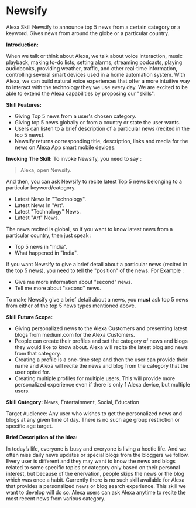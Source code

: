 # Newsify
Alexa Skill Newsify to announce top 5  news from a certain category or a keyword. Gives news from around the globe or a particular country.

**Introduction:**

When we talk or think about Alexa, we talk about voice interaction, music playback, making to-do lists, setting alarms, streaming podcasts, playing audiobooks, providing weather, traffic, and other real-time information, controlling several smart devices used in a home automation system. With Alexa, we can build natural voice experiences that offer a more intuitive way to interact with the technology they we use every day. We are excited to be able to extend the Alexa capabilities by proposing our "skills".

**Skill Features:** 

-  Giving Top 5 news from a user's chosen category.
-  Giving top 5 news globally or from a country or state the user wants.
-  Users can listen to a brief description of a particular news (recited in the top 5 news).
-  Newsify returns corresponding title, description, links and media for the news on Alexa App smart mobile devices.

**Invoking The Skill:** 
To invoke Newsify, you need to say :
>Alexa, open Newsify.

And then, you can ask Newsify to recite latest Top 5 news belonging to a particular keyword/category.
-  Latest News In "Technology".
-  Latest News In "Art".
-  Latest "Technology" News.
-  Latest "Art" News.
  
The news recited is global, so if you want to know latest news from a particular country, then just speak :
- Top 5 news in "India".
- What happened in "India".

If you want Newsify to give a brief detail about a particular news (recited in the top 5 news), you need to tell the "position" of the news. For Example :
-  Give me more information about "second" news.
-  Tell me more about "second" news.

To make Newsify give a brief detail about a news, you **must** ask top 5 news from either of the top 5 news types mentioned above.

**Skill Future Scope:** 

-  Giving personalized news to the Alexa Customers and presenting latest blogs from medium.com for the Alexa Customers. 
-  People can create their profiles and set the category of news and blogs they would like to know about. Alexa will recite the latest blog and news from that category. 
-  Creating a profile is a one-time step and then the user can provide their name and Alexa will recite the news and blog from the category that the user opted for. 
-  Creating multiple profiles for multiple users. This will provide more personalized experience even if there is only 1 Alexa device, but multiple users.

**Skill Category:** News, Entertainment, Social, Education

Target Audience: Any user who wishes to get the personalized news and blogs at any given time of day. There is no such age group restriction or specific age target.

**Brief Description of the Idea:**

In today’s life, everyone is busy and everyone is living a hectic life. And we often miss daily news updates or special blogs from the bloggers we follow. Every user is different and they may want to know the news and blogs related to some specific topics or category only based on their personal interest, but because of the enervation, people skips the news or the blog which was once a habit. Currently there is no such skill available for Alexa that provides a personalized news or blog search experience. This skill we want to develop will do so. Alexa users can ask Alexa anytime to recite the most recent news from various category.